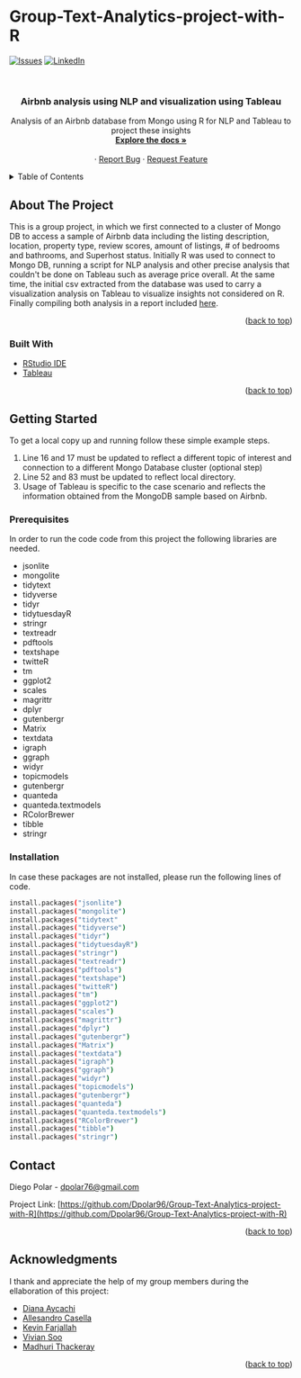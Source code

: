 # Group-Text-Analytics-project-with-R
<div id="top"></div>
<!--
*** Thanks for checking out the Best-README-Template. If you have a suggestion
*** that would make this better, please fork the repo and create a pull request
*** or simply open an issue with the tag "enhancement".
*** Don't forget to give the project a star!
*** Thanks again! Now go create something AMAZING! :D
-->



<!-- PROJECT SHIELDS -->
<!--
*** I'm using markdown "reference style" links for readability.
*** Reference links are enclosed in brackets [ ] instead of parentheses ( ).
*** See the bottom of this document for the declaration of the reference variables
*** for contributors-url, forks-url, etc. This is an optional, concise syntax you may use.
*** https://www.markdownguide.org/basic-syntax/#reference-style-links
-->
[![Issues][issues-shield]][issues-url]
[![LinkedIn][linkedin-shield]][linkedin-url]



<!-- PROJECT LOGO -->
<br />
<div align="center">
  <a href="https://github.com/Dpolar96/Group-Text-Analytics-project-with-R">
  </a>

<h3 align="center">Airbnb analysis using NLP and visualization using Tableau</h3>

  <p align="center">
    Analysis of an Airbnb database from Mongo using R for NLP and Tableau to project these insights
    <br />
    <a href="https://github.com/Dpolar96/Group-Text-Analytics-project-with-R"><strong>Explore the docs »</strong></a>
    <br />
    <br />
    ·
    <a href="https://github.com/Dpolar96/Group-Text-Analytics-project-with-R/issues">Report Bug</a>
    ·
    <a href="https://github.com/Dpolar96/Group-Text-Analytics-project-with-R/issues">Request Feature</a>
  </p>
</div>



<!-- TABLE OF CONTENTS -->
<details>
  <summary>Table of Contents</summary>
  <ol>
    <li>
      <a href="#about-the-project">About The Project</a>
      <ul>
        <li><a href="#built-with">Built With</a></li>
      </ul>
    </li>
    <li>
      <a href="#getting-started">Getting Started</a>
      <ul>
        <li><a href="#prerequisites">Prerequisites</a></li>
        <li><a href="#installation">Installation</a></li>
      </ul>
    </li>
    <li><a href="#contact">Contact</a></li>
    <li><a href="#acknowledgments">Acknowledgments</a></li>
  </ol>
</details>



<!-- ABOUT THE PROJECT -->
## About The Project

This is a group project, in which we first connected to a cluster of Mongo DB to access a sample of Airbnb data including the listing description, location, property type, review scores, amount of listings, # of bedrooms and bathrooms, and Superhost status. Initially R was used to connect to Mongo DB, running a script for NLP analysis and other precise analysis that couldn't be done on Tableau such as average price overall. At the same time, the initial csv extracted from the database was used to carry a visualization analysis on Tableau to visualize insights not considered on R. Finally compiling both analysis in a report included [here](https://github.com/Dpolar96/Group-Text-Analytics-project-with-R/blob/Group-Project/Report/Combined%20assessment%20report%20(1).pdf).
<p align="right">(<a href="#top">back to top</a>)</p>



### Built With

* [RStudio IDE](https://www.rstudio.com/products/rstudio/download/)
* [Tableau](https://www.tableau.com/trial/download-tableau)

<p align="right">(<a href="#top">back to top</a>)</p>



<!-- GETTING STARTED -->
## Getting Started

To get a local copy up and running follow these simple example steps.
1. Line 16 and 17 must be updated to reflect a different topic of interest and connection to a different Mongo Database cluster (optional step)
2. Line 52 and 83 must be updated to reflect local directory.
3. Usage of Tableau is specific to the case scenario and reflects the information obtained from the MongoDB sample based on Airbnb.

### Prerequisites

In order to run the code code from this project the following libraries are needed.
* jsonlite
* mongolite
* tidytext
* tidyverse
* tidyr
* tidytuesdayR
* stringr
* textreadr
* pdftools
* textshape
* twitteR
* tm
* ggplot2
* scales
* magrittr
* dplyr
* gutenbergr
* Matrix
* textdata
* igraph
* ggraph
* widyr
* topicmodels
* gutenbergr
* quanteda
* quanteda.textmodels
* RColorBrewer
* tibble
* stringr

### Installation

In case these packages are not installed, please run the following lines of code.
  ```sh
  install.packages("jsonlite")
  install.packages("mongolite")
  install.packages("tidytext"
  install.packages("tidyverse")
  install.packages("tidyr")
  install.packages("tidytuesdayR")
  install.packages("stringr")
  install.packages("textreadr")
  install.packages("pdftools")
  install.packages("textshape")
  install.packages("twitteR")
  install.packages("tm")
  install.packages("ggplot2")
  install.packages("scales")
  install.packages("magrittr")
  install.packages("dplyr")
  install.packages("gutenbergr")
  install.packages("Matrix")
  install.packages("textdata")
  install.packages("igraph")
  install.packages("ggraph")
  install.packages("widyr")
  install.packages("topicmodels")
  install.packages("gutenbergr")
  install.packages("quanteda")
  install.packages("quanteda.textmodels")
  install.packages("RColorBrewer")
  install.packages("tibble")
  install.packages("stringr")
  ```

<!-- CONTACT -->
## Contact

Diego Polar - dpolar76@gmail.com

Project Link: [https://github.com/Dpolar96/Group-Text-Analytics-project-with-R](https://github.com/Dpolar96/Group-Text-Analytics-project-with-R)

<p align="right">(<a href="#top">back to top</a>)</p>



<!-- ACKNOWLEDGMENTS -->
## Acknowledgments
I thank and appreciate the help of my group members during the ellaboration of this project:
* [Diana Aycachi](https://www.linkedin.com/in/diana-aycachi-78882480/)
* [Allesandro Casella](https://www.linkedin.com/in/alessandro-casella-97953b197/)
* [Kevin Farjallah](https://www.linkedin.com/in/kevin-farjallah/)
* [Vivian Soo](https://www.linkedin.com/in/vivian-soo-8446641b7/)
* [Madhuri Thackeray](https://www.linkedin.com/in/madhuri-thackeray-05168b14a/)

<p align="right">(<a href="#top">back to top</a>)</p>



<!-- MARKDOWN LINKS & IMAGES -->
<!-- https://www.markdownguide.org/basic-syntax/#reference-style-links -->
[issues-shield]: https://img.shields.io/github/issues/Dpolar96/Group-Text-Analytics-project-with-R.svg?style=for-the-badge
[issues-url]: https://github.com/Dpolar96/Group-Text-Analytics-project-with-R/issues
[linkedin-shield]: https://img.shields.io/badge/-LinkedIn-black.svg?style=for-the-badge&logo=linkedin&colorB=555
[linkedin-url]: https://linkedin.com/in/diego-polar-velasquez-3bbbb9154/
[product-screenshot]: images/screenshot.png
